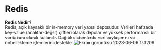 # Redis <br/>
<b>Redis Nedir?</b> <br/>
Redis, açık kaynaklı bir in-memory veri yapısı deposudur. Verileri hafızada key-value (anahtar-değer) çiftleri olarak depolar ve yüksek performanslı bir veritabanı olarak kullanılır. Dağıtık sistemlerde veri paylaşımını ve önbellekleme işlemlerini destekler.![Ekran görüntüsü 2023-06-06 133209](https://github.com/vlcnevl/Redis/assets/33234437/38ef19d8-17e5-41f0-a352-8a9d98d58a50)
